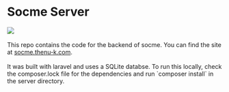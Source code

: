# Socme Server
<img src='https://images.unsplash.com/photo-1645499355036-f2e04e4cdb4f?ixlib=rb-4.0.3&ixid=MnwxMjA3fDB8MHxwaG90by1wYWdlfHx8fGVufDB8fHx8&auto=format&fit=crop&w=1332&q=80'>
<br/><br/>
This repo contains the code for the backend of socme. You can find the site at <a href='https://socme.thenu-k.com'>socme.thenu-k.com</a>.<br/><br/>
It was built with laravel and uses a SQLite databse. 
To run this locally, check the composer.lock file for the dependencies and run `composer install` in the server directory.

